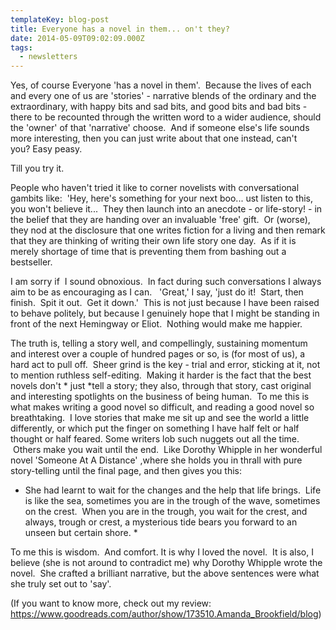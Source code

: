 ```yaml
---
templateKey: blog-post
title: Everyone has a novel in them... on't they?
date: 2014-05-09T09:02:09.000Z
tags:
  - newsletters
---
```


Yes, of course Everyone 'has a novel in them'.  Because the lives of each and every one of us are 'stories' - narrative blends of the ordinary and the extraordinary, with happy bits and sad bits, and good bits and bad bits - there to be recounted through the written word to a wider audience, should the 'owner' of that 'narrative' choose.  And if someone else's life sounds more interesting, then you can just write about that one instead, can't you? Easy peasy.

Till you try it.

People who haven't tried it like to corner novelists with conversational gambits like:  'Hey, here's something for your next boo... ust listen to this, you won't believe it...  They then launch into an anecdote - or life-story! - in the belief that they are handing over an invaluable 'free' gift.  Or (worse), they nod at the disclosure that one writes fiction for a living and then remark that they are thinking of writing their own life story one day.  As if it is merely shortage of time that is preventing them from bashing out a bestseller.

I am sorry if  I sound obnoxious.  In fact during such conversations I always aim to be as encouraging as I can.   'Great,' I say, 'just do it!  Start, then finish.  Spit it out.  Get it down.'  This is not just because I have been raised to behave politely, but because I genuinely hope that I might be standing in front of the next Hemingway or Eliot.  Nothing would make me happier.

The truth is, telling a story well, and compellingly, sustaining momentum and interest over a couple of hundred pages or so, is (for most of us), a hard act to pull off.  Sheer grind is the key - trial and error, sticking at it, not to mention ruthless self-editing.  Making it harder is the fact that the best novels don't * just *tell a story; they also, through that story, cast original and interesting spotlights on the business of being human.  To me this is what makes writing a good novel so difficult, and reading a good novel so breathtaking.  I love stories that make me sit up and see the world a little differently, or which put the finger on something I have half felt or half thought or half feared. Some writers lob such nuggets out all the time.  Others make you wait until the end.  Like Dorothy Whipple in her wonderful novel 'Someone At A Distance' ,where she holds you in thrall with pure story-telling until the final page, and then gives you this:

- She had learnt to wait for the changes and the help that life brings.  Life is like the sea, sometimes you are in the trough of the wave, sometimes on the crest.  When you are in the trough, you wait for the crest, and always, trough or crest, a mysterious tide bears you forward to an unseen but certain shore. \*

To me this is wisdom.  And comfort. It is why I loved the novel.  It is also, I believe (she is not around to contradict me) why Dorothy Whipple wrote the novel.  She crafted a brilliant narrative, but the above sentences were what she truly set out to 'say'.

(If you want to know more, check out my review: https://www.goodreads.com/author/show/173510.Amanda_Brookfield/blog)
